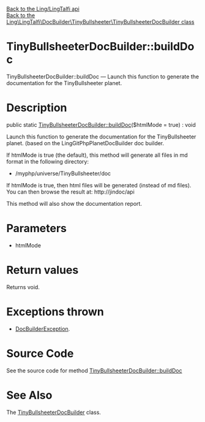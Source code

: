 [Back to the Ling/LingTalfi api](https://github.com/lingtalfi/LingTalfi/blob/master/doc/api/Ling/LingTalfi.md)<br>
[Back to the Ling\LingTalfi\DocBuilder\TinyBullsheeter\TinyBullsheeterDocBuilder class](https://github.com/lingtalfi/LingTalfi/blob/master/doc/api/Ling/LingTalfi/DocBuilder/TinyBullsheeter/TinyBullsheeterDocBuilder.md)


TinyBullsheeterDocBuilder::buildDoc
================



TinyBullsheeterDocBuilder::buildDoc — Launch this function to generate the documentation for the TinyBullsheeter planet.




Description
================


public static [TinyBullsheeterDocBuilder::buildDoc](https://github.com/lingtalfi/LingTalfi/blob/master/doc/api/Ling/LingTalfi/DocBuilder/TinyBullsheeter/TinyBullsheeterDocBuilder/buildDoc.md)($htmlMode = true) : void




Launch this function to generate the documentation for the TinyBullsheeter planet.
(based on the LingGitPhpPlanetDocBuilder doc builder.

If htmlMode is true (the default),
this method will generate all files in md format in the following directory:

- /myphp/universe/TinyBullsheeter/doc



If htmlMode is true,
then html files will be generated (instead of md files).
You can then browse the result at: http://jindoc/api



This method will also show the documentation report.




Parameters
================


- htmlMode

    


Return values
================

Returns void.


Exceptions thrown
================

- [DocBuilderException](https://github.com/lingtalfi/DocTools/blob/master/doc/api/Ling/DocTools/Exception/DocBuilderException.md).&nbsp;







Source Code
===========
See the source code for method [TinyBullsheeterDocBuilder::buildDoc](https://github.com/lingtalfi/LingTalfi/blob/master/DocBuilder/TinyBullsheeter/TinyBullsheeterDocBuilder.php#L44-L199)


See Also
================

The [TinyBullsheeterDocBuilder](https://github.com/lingtalfi/LingTalfi/blob/master/doc/api/Ling/LingTalfi/DocBuilder/TinyBullsheeter/TinyBullsheeterDocBuilder.md) class.



